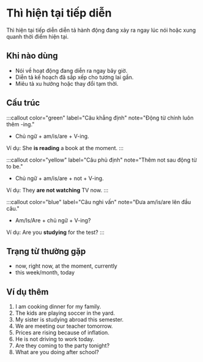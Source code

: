# Thì hiện tại tiếp diễn

Thì hiện tại tiếp diễn diễn tả hành động đang xảy ra ngay lúc nói hoặc xung quanh thời điểm hiện tại.

## Khi nào dùng
- Nói về hoạt động đang diễn ra ngay bây giờ.
- Diễn tả kế hoạch đã sắp xếp cho tương lai gần.
- Miêu tả xu hướng hoặc thay đổi tạm thời.

## Cấu trúc
:::callout color="green" label="Câu khẳng định" note="Động từ chính luôn thêm -ing."
- Chủ ngữ + am/is/are + V-ing.

Ví dụ: She **is reading** a book at the moment.
:::

:::callout color="yellow" label="Câu phủ định" note="Thêm not sau động từ to be."
- Chủ ngữ + am/is/are + not + V-ing.

Ví dụ: They **are not watching** TV now.
:::

:::callout color="blue" label="Câu nghi vấn" note="Đưa am/is/are lên đầu câu."
- Am/Is/Are + chủ ngữ + V-ing?

Ví dụ: Are you **studying** for the test?
:::

## Trạng từ thường gặp
- now, right now, at the moment, currently
- this week/month, today

## Ví dụ thêm
1. I am cooking dinner for my family.
2. The kids are playing soccer in the yard.
3. My sister is studying abroad this semester.
4. We are meeting our teacher tomorrow.
5. Prices are rising because of inflation.
6. He is not driving to work today.
7. Are they coming to the party tonight?
8. What are you doing after school?
